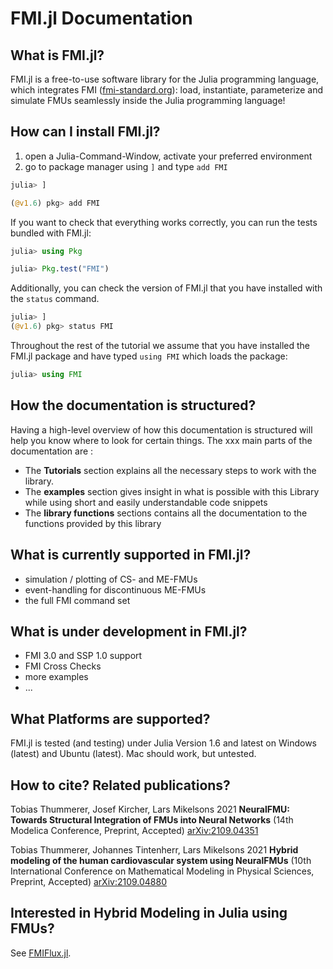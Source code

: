 
# FMI.jl Documentation

## What is FMI.jl?
FMI.jl is a free-to-use software library for the Julia programming language, which integrates FMI ([fmi-standard.org](http://fmi-standard.org/)): load, instantiate, parameterize and simulate FMUs seamlessly inside the Julia programming language!

## How can I install FMI.jl?
1. open a Julia-Command-Window, activate your preferred environment
1. go to package manager using ```]``` and type ```add FMI```
```julia
julia> ]

(@v1.6) pkg> add FMI
```

If you want to check that everything works correctly, you can run the tests bundled with FMI.jl:
```julia
julia> using Pkg

julia> Pkg.test("FMI")
```

Additionally, you can check the version of FMI.jl that you have installed with the ```status``` command.
```julia
julia> ]
(@v1.6) pkg> status FMI
```

Throughout the rest of the tutorial we assume that you have installed the FMI.jl package and have typed ```using FMI``` which loads the package:

```julia
julia> using FMI
```

## How the documentation is structured?
Having a high-level overview of how this documentation is structured will help you know where to look for certain things. The xxx main parts of the documentation are :
- The __Tutorials__ section explains all the necessary steps to work with the library.
- The __examples__ section gives insight in what is possible with this Library while using short and easily understandable code snippets
- The __library functions__ sections contains all the documentation to the functions provided by this library

## What is currently supported in FMI.jl?
- simulation / plotting of CS- and ME-FMUs
- event-handling for discontinuous ME-FMUs
- the full FMI command set

## What is under development in FMI.jl?
- FMI 3.0 and SSP 1.0 support
- FMI Cross Checks
- more examples
- ...

## What Platforms are supported?
FMI.jl is tested (and testing) under Julia Version 1.6 and latest on Windows (latest) and Ubuntu (latest). Mac should work, but untested.

## How to cite? Related publications?
Tobias Thummerer, Josef Kircher, Lars Mikelsons 2021 **NeuralFMU: Towards Structural Integration of FMUs into Neural Networks** (14th Modelica Conference, Preprint, Accepted) [arXiv:2109.04351](https://arxiv.org/abs/2109.04351)

Tobias Thummerer, Johannes Tintenherr, Lars Mikelsons 2021 **Hybrid modeling of the human cardiovascular system using NeuralFMUs** (10th International Conference on Mathematical Modeling in Physical Sciences, Preprint, Accepted) [arXiv:2109.04880](https://arxiv.org/abs/2109.04880)

## Interested in Hybrid Modeling in Julia using FMUs?
See [FMIFlux.jl](https://github.com/ThummeTo/FMIFlux.jl).
